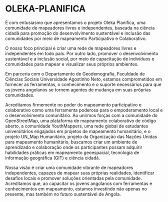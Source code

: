 # OLEKA-PLANIFICA
É com entusiasmo que apresentamos o projeto Oleka Planifica, uma comunidade de mapeadores livres e independentes, baseada na ciência cidadã  para promoção do desenvolvimento sustentável e inclusão das comunidades por meio de mapeamento Participativo e Colaborativo.

O nosso foco principal é criar uma rede de mapeadores livres e independentes em todo país. Por outro lado, promover o desenvolvimento sustentável e a inclusão social, por meio de capacitação de indivíduos e comunidades para mapear e visualizar seus próprios ambientes.

Em parceria com o Departamento de Geodemografia, Faculdade de Ciências Sociais Universidade Agostinho Neto, estamos comprometidos em fornecer as ferramentas, o conhecimento e o suporte necessários para que os jovens angolanos se tornem agentes de mudança em suas próprias comunidades.

Acreditamos firmemente no poder do mapeamento participativo e colaborativo como uma ferramenta poderosa para o empoderamento local e o desenvolvimento comunitário.
Ao unirmos forças com a comunidade do OpenStreetMap, uma plataforma de mapeamento colaborativo de código aberto, a comunidade YouthMappers, uma rede global de estudantes universitários engajados em projetos de mapeamento humanitário, e o projeto UN_Map Humanitário, projeto da Organização das Nações Unidas para mapeamento humanitário,  buscamos criar um ambiente de aprendizado e colaboração onde os participantes possam adquirir habilidades práticas em mapeamento geoespacial, tecnologia de informação geográfica (GIT) e ciência cidadã.

Nossa visão é criar uma comunidade vibrante de mapeadores independentes, capazes de mapear suas próprias realidades, identificar desafios locais e promover soluções orientadas pela comunidade. 
Acreditamos que, ao capacitar os jovens angolanos com ferramentas e conhecimentos em mapeamento, estamos investindo não apenas no presente, mas também no futuro sustentável de Angola.
